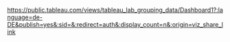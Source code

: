 https://public.tableau.com/views/tableau_lab_grouping_data/Dashboard1?:language=de-DE&publish=yes&:sid=&:redirect=auth&:display_count=n&:origin=viz_share_link